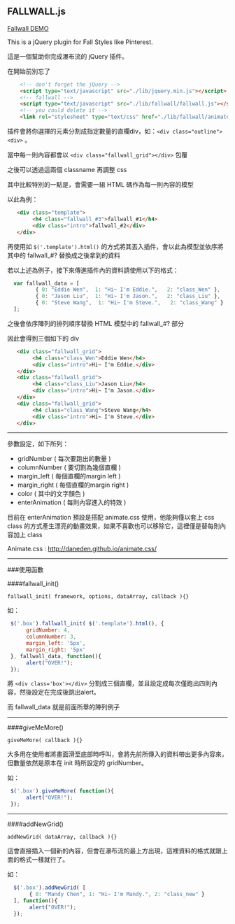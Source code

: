 ## FALLWALL.js

[Fallwall DEMO](http://github.eddiewen.me/fallwall.js/)

This is a jQuery plugin for Fall Styles like Pinterest.

這是一個幫助你完成瀑布流的 jQuery 插件。

在開始前別忘了

~~~html
    <!-- don't forget the jQuery -->
	<script type="text/javascript" src="./lib/jquery.min.js"></script>
	<!-- fallwall -->
	<script type="text/javascript" src="./lib/fallwall/fallwall.js"></script>
	<!-- you could delete it -->
	<link rel="stylesheet" type="text/css" href="./lib/fallwall/animate.css">
~~~

插件會將你選擇的元素分割成指定數量的直欄div，如：`<div class="outline"><div>` 。

當中每一則內容都會以 `<div class="fallwall_grid"></div>` 包覆

之後可以透過這兩個 classname 再調整 css

其中比較特別的一點是，會需要一組 HTML 碼作為每一則內容的模型

以此為例：

~~~html
   <div class="template">
        <h4 class="fallwall_#3">fallwall_#1</h4>
        <div class="intro">fallwall_#2</div>
   </div>
~~~

再使用如 `$('.template').html()` 的方式將其丟入插件，會以此為模型並依序將其中的 fallwall_#? 替換成之後拿到的資料

若以上述為例子，接下來傳進插件內的資料請使用以下的格式：

~~~javascript
  var fallwall_data = [
         { 0: "Eddie Wen",  1: "Hi~ I'm Eddie.",   2: "class_Wen" },
         { 0: "Jason Liu",  1: "Hi~ I'm Jason.",   2: "class_Liu" },
         { 0: "Steve Wang",  1: "Hi~ I'm Steve.",   2: "class_Wang" }
  ];
~~~

之後會依序陣列的排列順序替換 HTML 模型中的 fallwall_#? 部分

因此會得到三個如下的 div

~~~html
   <div class="fallwall_grid">
        <h4 class="class_Wen">Eddie Wen</h4>
        <div class="intro">Hi~ I'm Eddie.</div>
   </div>
   <div class="fallwall_grid">
        <h4 class="class_Liu">Jason Liu</h4>
        <div class="intro">Hi~ I'm Jason.</div>
   </div>
   <div class="fallwall_grid">
        <h4 class="class_Wang">Steve Wang</h4>
        <div class="intro">Hi~ I'm Steve.</div>
   </div>
~~~

----

參數設定，如下所列：

* gridNumber ( 每次要跑出的數量 )
* columnNumber ( 要切割為幾個直欄 )
* margin_left ( 每個直欄的margin left )
* margin_right ( 每個直欄的margin right )
* color ( 其中的文字顏色 )
* enterAnimation ( 每則內容進入的特效 )

目前在 enterAnimation 預設是搭配 animate.css 使用，他能夠僅以套上 css class 的方式產生漂亮的動畫效果，如果不喜歡也可以移除它，這裡僅是替每則內容加上 class

Animate.css :  <http://daneden.github.io/animate.css/>

----

###使用函數

####fallwall_init()

`fallwall_init( framework, options, dataArray, callback ){}`

如：

~~~javascript
 $('.box').fallwall_init( $('.template').html(), {
      gridNumber: 4,
      columnNumber: 3,
      margin_left: '5px',
      margin_right: '5px'
 }, fallwall_data, function(){
      alert("OVER!");
 });
~~~

將 `<div class='box'></div>` 分割成三個直欄，並且設定成每次僅跑出四則內容，然後設定在完成後跳出alert。

而 fallwall_data 就是前面所舉的陣列例子

----

####giveMeMore()

`giveMeMore( callback ){}`

大多用在使用者將畫面滑至底部時呼叫，會將先前所傳入的資料帶出更多內容來，但數量依然是原本在 init 時所設定的 gridNumber。

如：

~~~javascript
 $('.box').giveMeMore( function(){
      alert("OVER!");
 });
~~~

----

####addNewGrid()

`addNewGrid( dataArray, callback ){}`

這會直接插入一個新的內容，但會在瀑布流的最上方出現，這裡資料的格式就跟上面的格式一樣就行了。

如：

~~~javascript
  $('.box').addNewGrid( [
       { 0: "Mandy Chen", 1: "Hi~ I'm Mandy.", 2: "class_new" }
  ], function(){
       alert("OVER!");
  });
~~~
